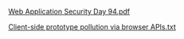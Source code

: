 [Web Application Security Day 94.pdf](https://github.com/fengsujie/Web-Application-Security-Day-94/files/10130500/Web.Application.Security.Day.94.pdf)



[Client-side prototype pollution via browser APIs.txt](https://github.com/fengsujie/Web-Application-Security-Day-94/files/10130502/Client-side.prototype.pollution.via.browser.APIs.txt)



